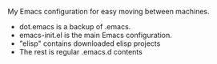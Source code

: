 My Emacs configuration for easy moving between machines.

* dot.emacs is a backup of .emacs.
* emacs-init.el is the main Emacs configuration.
* "elisp" contains downloaded elisp projects
* The rest is regular .emacs.d contents

